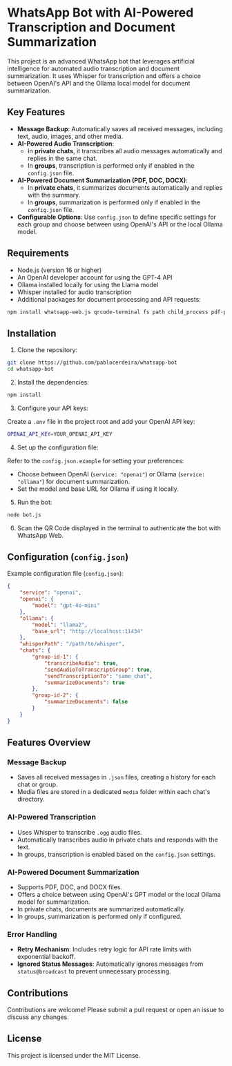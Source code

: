 
# WhatsApp Bot with AI-Powered Transcription and Document Summarization

This project is an advanced WhatsApp bot that leverages artificial intelligence for automated audio transcription and document summarization. It uses Whisper for transcription and offers a choice between OpenAI's API and the Ollama local model for document summarization.

## Key Features

- **Message Backup**: Automatically saves all received messages, including text, audio, images, and other media.
- **AI-Powered Audio Transcription**:
  - In **private chats**, it transcribes all audio messages automatically and replies in the same chat.
  - In **groups**, transcription is performed only if enabled in the `config.json` file.
- **AI-Powered Document Summarization (PDF, DOC, DOCX)**:
  - In **private chats**, it summarizes documents automatically and replies with the summary.
  - In **groups**, summarization is performed only if enabled in the `config.json` file.
- **Configurable Options**: Use `config.json` to define specific settings for each group and choose between using OpenAI's API or the local Ollama model.

## Requirements

- Node.js (version 16 or higher)
- An OpenAI developer account for using the GPT-4 API
- Ollama installed locally for using the Llama model
- Whisper installed for audio transcription
- Additional packages for document processing and API requests:

```bash
npm install whatsapp-web.js qrcode-terminal fs path child_process pdf-parse mammoth textract openai axios
```

## Installation

1. Clone the repository:

```bash
git clone https://github.com/pablocerdeira/whatsapp-bot
cd whatsapp-bot
```

2. Install the dependencies:

```bash
npm install
```

3. Configure your API keys:

Create a `.env` file in the project root and add your OpenAI API key:

```bash
OPENAI_API_KEY=YOUR_OPENAI_API_KEY
```

4. Set up the configuration file:

Refer to the `config.json.example` for setting your preferences:

- Choose between OpenAI (`service: "openai"`) or Ollama (`service: "ollama"`) for document summarization.
- Set the model and base URL for Ollama if using it locally.

5. Run the bot:

```bash
node bot.js
```

6. Scan the QR Code displayed in the terminal to authenticate the bot with WhatsApp Web.

## Configuration (`config.json`)

Example configuration file (`config.json`):

```json
{
    "service": "openai",
    "openai": {
        "model": "gpt-4o-mini"
    },
    "ollama": {
        "model": "llama2",
        "base_url": "http://localhost:11434"
    },
    "whisperPath": "/path/to/whisper",
    "chats": {
        "group-id-1": {
            "transcribeAudio": true,
            "sendAudioToTranscriptGroup": true,
            "sendTranscriptionTo": "same_chat",
            "summarizeDocuments": true
        },
        "group-id-2": {
            "summarizeDocuments": false
        }
    }
}
```

## Features Overview

### Message Backup

- Saves all received messages in `.json` files, creating a history for each chat or group.
- Media files are stored in a dedicated `media` folder within each chat's directory.

### AI-Powered Transcription

- Uses Whisper to transcribe `.ogg` audio files.
- Automatically transcribes audio in private chats and responds with the text.
- In groups, transcription is enabled based on the `config.json` settings.

### AI-Powered Document Summarization

- Supports PDF, DOC, and DOCX files.
- Offers a choice between using OpenAI's GPT model or the local Ollama model for summarization.
- In private chats, documents are summarized automatically.
- In groups, summarization is performed only if configured.

### Error Handling

- **Retry Mechanism**: Includes retry logic for API rate limits with exponential backoff.
- **Ignored Status Messages**: Automatically ignores messages from `status@broadcast` to prevent unnecessary processing.

## Contributions

Contributions are welcome! Please submit a pull request or open an issue to discuss any changes.

## License

This project is licensed under the MIT License.
